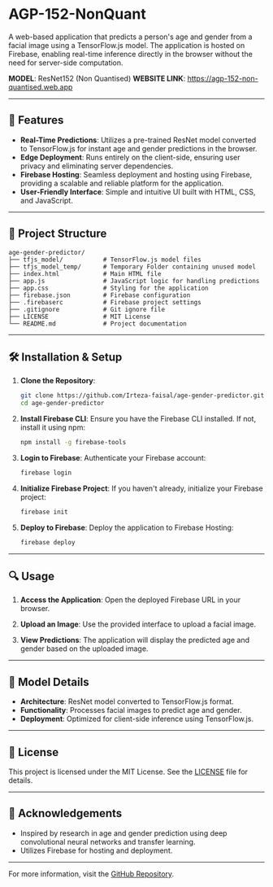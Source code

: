 # AGP-152-NonQuant

A web-based application that predicts a person's age and gender from a facial image using a TensorFlow.js model. The application is hosted on Firebase, enabling real-time inference directly in the browser without the need for server-side computation.

**MODEL**: ResNet152 (Non Quantised)
**WEBSITE LINK**: https://agp-152-non-quantised.web.app

---

## 🚀 Features

- **Real-Time Predictions**: Utilizes a pre-trained ResNet model converted to TensorFlow.js for instant age and gender predictions in the browser.
- **Edge Deployment**: Runs entirely on the client-side, ensuring user privacy and eliminating server dependencies.
- **Firebase Hosting**: Seamless deployment and hosting using Firebase, providing a scalable and reliable platform for the application.
- **User-Friendly Interface**: Simple and intuitive UI built with HTML, CSS, and JavaScript.

---

## 📁 Project Structure

```
age-gender-predictor/
├── tfjs_model/           # TensorFlow.js model files
├── tfjs_model_temp/      # Temporary Folder containing unused model
├── index.html            # Main HTML file
├── app.js                # JavaScript logic for handling predictions
├── app.css               # Styling for the application
├── firebase.json         # Firebase configuration
├── .firebaserc           # Firebase project settings
├── .gitignore            # Git ignore file
├── LICENSE               # MIT License
└── README.md             # Project documentation
```

---

## 🛠️ Installation & Setup

1. **Clone the Repository**:
   ```bash
   git clone https://github.com/Irteza-faisal/age-gender-predictor.git
   cd age-gender-predictor
   ```

2. **Install Firebase CLI**:
   Ensure you have the Firebase CLI installed. If not, install it using npm:
   ```bash
   npm install -g firebase-tools
   ```

3. **Login to Firebase**:
   Authenticate your Firebase account:
   ```bash
   firebase login
   ```

4. **Initialize Firebase Project**:
   If you haven't already, initialize your Firebase project:
   ```bash
   firebase init
   ```

5. **Deploy to Firebase**:
   Deploy the application to Firebase Hosting:
   ```bash
   firebase deploy
   ```

---

## 🔍 Usage

1. **Access the Application**:
   Open the deployed Firebase URL in your browser.

2. **Upload an Image**:
   Use the provided interface to upload a facial image.

3. **View Predictions**:
   The application will display the predicted age and gender based on the uploaded image.

---

## 🤖 Model Details

- **Architecture**: ResNet model converted to TensorFlow.js format.
- **Functionality**: Processes facial images to predict age and gender.
- **Deployment**: Optimized for client-side inference using TensorFlow.js.

---

## 📄 License

This project is licensed under the MIT License. See the [LICENSE](LICENSE) file for details.

---

## 🙏 Acknowledgements

- Inspired by research in age and gender prediction using deep convolutional neural networks and transfer learning.
- Utilizes Firebase for hosting and deployment.

---

For more information, visit the [GitHub Repository](https://github.com/Irteza-faisal/AGP-152-NonQuant).
